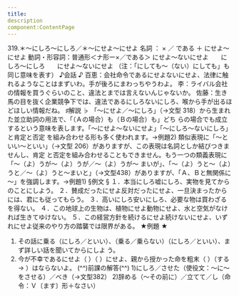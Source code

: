 ```yaml
---
title:
description
component:ContentPage
---
```



319.＊～にしろ～にしろ／＊～にせよ～にせよ
名詞 ： × ／ である ＋ にせよ～にせよ
動詞・形容詞：普通形＜ナ形ー×／である＞ にせよ～ないにせよ
      にしろ～にしろ
      にせよ～ないにせよ
（注：「にしても～（ない）にしても」も同じ意味を表す）
♪会話 ♪
百恵：会社命令であるにせよないにせよ、法律に触れるようなことはまずいわ。手が後ろにまわっちやうわよ。
李：ライバル会社の情報を買うぐらいのこと、違法とまでは言えないんじゃないか。
佐藤：生き馬の目を抜く企業競争下では、違法であるにしろないにしろ、喉から手が出るほどほしい情報だね。
♯解説 ♭
「～にせよ／～にしろ」（→文型 318）から生まれた並立助詞の用法で、「（Ａの場合）も（Ｂの場合）も」どち らの場合でも成立するという意味を表します。「～にせよ～ないにせよ」「～にしろ～ないにしろ」と肯定と否定 を組み合わせる形も多く使われます。→例題2)
類似表現に「～といい～といい」（→文型 206）がありますが、この表現は名詞としか結びつきませんし、肯定 と否定を組み合わせることもできません。もう一つの類義表現に 「～（よ）うが～（よ）うが／～（よ）うが～ まいが」、「～（よ）うと～（よ）うと／～（よ）うと～まいと」（→文型438）がありますが、「Ａ、Ｂと無関係に
～」を強調します。→例題1)
§例文 §
１．本当にしろ嘘にしろ、実物を見てからのことにしよう。
２．賛成だったにせよ反対だったにせよ、一旦決まったからには、君にも従ってもらう。
３．高いにしろ安いにしろ、必要な物は買わざるを得ない。
４．この地球上の生物は、植物にせよ動物にせよ、水と空気がなければ生きてゆけない。
５．この経営方針を続けるにせよ続けないにせよ、いずれにせよ従来のやり方の踏襲では限界がある。
★例題 ★
1) その話に乗る（にしろ／といい）、（乗る／乗らない）（にしろ／といい）、まず詳しい話を聞いてからにしよ
う。    
2) 今が不幸であるにせよ（ ）（ ）にせよ、親から授かった命を粗末（ ）（する→ ）はならないよ。
(^^)前課の解答(^^)
1)にしろ／させた（使役文：～に～をさせる）／べき（→文型382）
2)辞める（～その前に）／立てて／し（命令：Ｖ〔ます〕形＋なさい）
